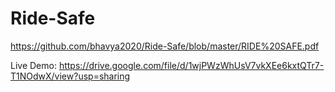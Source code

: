# Ride-Safe

https://github.com/bhavya2020/Ride-Safe/blob/master/RIDE%20SAFE.pdf

Live Demo: https://drive.google.com/file/d/1wjPWzWhUsV7vkXEe6kxtQTr7-T1NOdwX/view?usp=sharing


